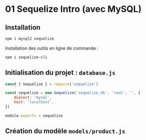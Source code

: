 # 01 Sequelize Intro (avec MySQL)

## Installation

```bash
npm i mysql2 sequelize
```

Installation des outils en ligne de commande :

```bash
npm i sequelize-cli
```

## Initialisation du projet : `database.js`

```js
const { Sequelize } = require('sequelize')

const sequelize = new Sequelize('sequelize_db', 'root', '', {
    dialect: 'mysql',
    host: 'localhost',
})

module.exports = sequelize
```





## Création du modèle `models/product.js`

